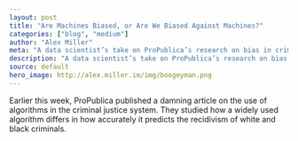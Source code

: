 ```yaml
---
layout: post
title: "Are Machines Biased, or Are We Biased Against Machines?"
categories: ["blog", "medium"]
author: "Alex Miller"
meta: "A data scientist’s take on ProPublica’s research on bias in crime prediction algorithms."
description: "A data scientist’s take on ProPublica’s research on bias in crime prediction algorithms."
source: default
hero_image: http://alex.miller.im/img/boogeyman.png
---
```



Earlier this week, ProPublica published a  damning article on the use of algorithms in the criminal justice system. They studied how a widely used algorithm differs in how accurately it predicts the recidivism of white and black criminals. 
